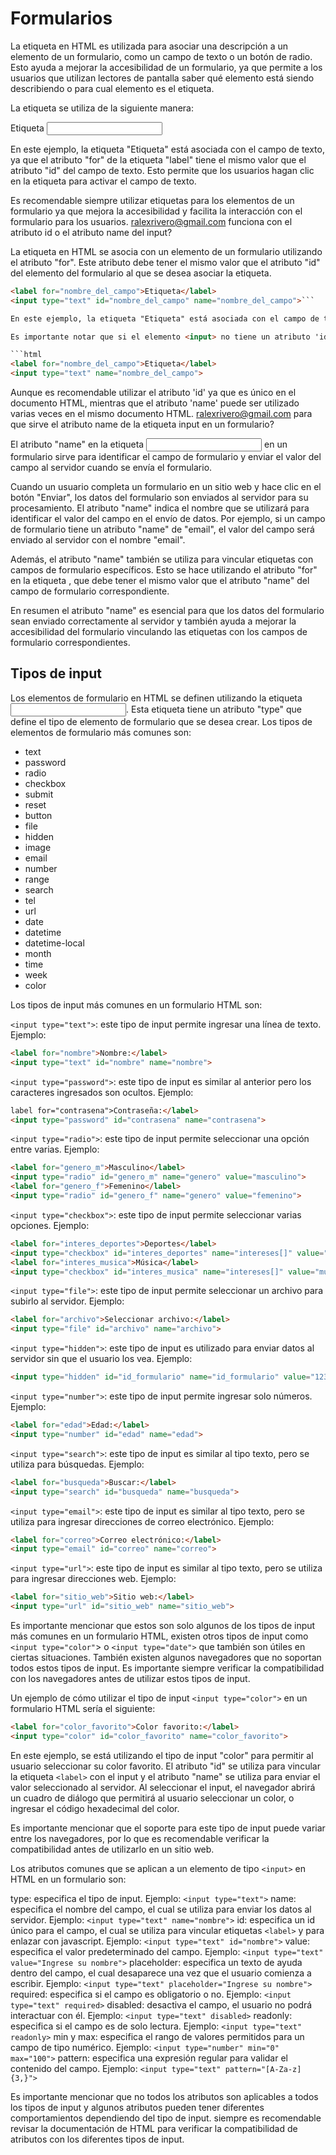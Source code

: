 # Formularios

La etiqueta <label> en HTML es utilizada para asociar una descripción a un elemento de un formulario, como un campo de texto o un botón de radio. Esto ayuda a mejorar la accesibilidad de un formulario, ya que permite a los usuarios que utilizan lectores de pantalla saber qué elemento está siendo describiendo o para cual elemento es el etiqueta.

La etiqueta <label> se utiliza de la siguiente manera:

<label for="nombre_del_campo">Etiqueta</label>
<input type="text" id="nombre_del_campo" name="nombre_del_campo">

En este ejemplo, la etiqueta "Etiqueta" está asociada con el campo de texto, ya que el atributo "for" de la etiqueta "label" tiene el mismo valor que el atributo "id" del campo de texto. Esto permite que los usuarios hagan clic en la etiqueta para activar el campo de texto.

Es recomendable siempre utilizar etiquetas <label> para los elementos de un formulario ya que mejora la accesibilidad y facilita la interacción con el formulario para los usuarios.
ralexrivero@gmail.com
funciona con el atributo id o el atributo name del input?

La etiqueta <label> en HTML se asocia con un elemento de un formulario utilizando el atributo "for". Este atributo debe tener el mismo valor que el atributo "id" del elemento del formulario al que se desea asociar la etiqueta.

```html
<label for="nombre_del_campo">Etiqueta</label>
<input type="text" id="nombre_del_campo" name="nombre_del_campo">```

En este ejemplo, la etiqueta "Etiqueta" está asociada con el campo de texto, ya que el atributo "for" de la etiqueta "label" tiene el mismo valor que el atributo "id" del campo de texto. Es importante mencionar que el atributo "name" también es importante ya que es el que se utiliza para enviar los datos del formulario al servidor.

Es importante notar que si el elemento <input> no tiene un atributo 'id' definido, se puede usar el atributo 'name' en su lugar en el atributo 'for' del <label>

```html
<label for="nombre_del_campo">Etiqueta</label>
<input type="text" name="nombre_del_campo">
```
Aunque es recomendable utilizar el atributo 'id' ya que es único en el documento HTML, mientras que el atributo 'name' puede ser utilizado varias veces en el mismo documento HTML.
ralexrivero@gmail.com
para que sirve el atributo name de la etiqueta input en un formulario?

El atributo "name" en la etiqueta <input> en un formulario sirve para identificar el campo de formulario y enviar el valor del campo al servidor cuando se envía el formulario.

Cuando un usuario completa un formulario en un sitio web y hace clic en el botón "Enviar", los datos del formulario son enviados al servidor para su procesamiento. El atributo "name" indica el nombre que se utilizará para identificar el valor del campo en el envío de datos. Por ejemplo, si un campo de formulario tiene un atributo "name" de "email", el valor del campo será enviado al servidor con el nombre "email".

Además, el atributo "name" también se utiliza para vincular etiquetas <label> con campos de formulario específicos. Esto se hace utilizando el atributo "for" en la etiqueta <label>, que debe tener el mismo valor que el atributo "name" del campo de formulario correspondiente.

En resumen el atributo "name" es esencial para que los datos del formulario sean enviado correctamente al servidor y también ayuda a mejorar la accesibilidad del formulario vinculando las etiquetas <label> con los campos de formulario correspondientes.


## Tipos de input

Los elementos de formulario en HTML se definen utilizando la etiqueta <input>. Esta etiqueta tiene un atributo "type" que define el tipo de elemento de formulario que se desea crear. Los tipos de elementos de formulario más comunes son:

- text
- password
- radio
- checkbox
- submit
- reset
- button
- file
- hidden
- image
- email
- number
- range
- search
- tel
- url
- date
- datetime
- datetime-local
- month
- time
- week
- color

Los tipos de input más comunes en un formulario HTML son:

`<input type="text">`: este tipo de input permite ingresar una línea de texto. Ejemplo:

```html
<label for="nombre">Nombre:</label>
<input type="text" id="nombre" name="nombre">
```

`<input type="password">`: este tipo de input es similar al anterior pero los caracteres ingresados son ocultos. Ejemplo:

```html
label for="contrasena">Contraseña:</label>
<input type="password" id="contrasena" name="contrasena">
```

`<input type="radio">`: este tipo de input permite seleccionar una opción entre varias. Ejemplo:

```html
<label for="genero_m">Masculino</label>
<input type="radio" id="genero_m" name="genero" value="masculino">
<label for="genero_f">Femenino</label>
<input type="radio" id="genero_f" name="genero" value="femenino">
```

`<input type="checkbox">`: este tipo de input permite seleccionar varias opciones. Ejemplo:

```html
<label for="interes_deportes">Deportes</label>
<input type="checkbox" id="interes_deportes" name="intereses[]" value="deportes">
<label for="interes_musica">Música</label>
<input type="checkbox" id="interes_musica" name="intereses[]" value="musica">
```

`<input type="file">`: este tipo de input permite seleccionar un archivo para subirlo al servidor. Ejemplo:

```html
<label for="archivo">Seleccionar archivo:</label>
<input type="file" id="archivo" name="archivo">
```

`<input type="hidden">`: este tipo de input es utilizado para enviar datos al servidor sin que el usuario los vea. Ejemplo:

```html
<input type="hidden" id="id_formulario" name="id_formulario" value="123456">
```

`<input type="number">`: este tipo de input permite ingresar solo números. Ejemplo:

```html
<label for="edad">Edad:</label>
<input type="number" id="edad" name="edad">
```

`<input type="search">`: este tipo de input es similar al tipo texto, pero se utiliza para búsquedas. Ejemplo:

```html
<label for="busqueda">Buscar:</label>
<input type="search" id="busqueda" name="busqueda">
```

`<input type="email">`: este tipo de input es similar al tipo texto, pero se utiliza para ingresar direcciones de correo electrónico. Ejemplo:

```html
<label for="correo">Correo electrónico:</label>
<input type="email" id="correo" name="correo">
```

`<input type="url">`: este tipo de input es similar al tipo texto, pero se utiliza para ingresar direcciones web. Ejemplo:

```html
<label for="sitio_web">Sitio web:</label>
<input type="url" id="sitio_web" name="sitio_web">
```

Es importante mencionar que estos son solo algunos de los tipos de input más comunes en un formulario HTML, existen otros tipos de input como `<input type="color"`> o `<input type="date">` que también son útiles en ciertas situaciones. También existen algunos navegadores que no soportan todos estos tipos de input. Es importante siempre verificar la compatibilidad con los navegadores antes de utilizar estos tipos de input.

Un ejemplo de cómo utilizar el tipo de input `<input type="color">` en un formulario HTML sería el siguiente:

```html
<label for="color_favorito">Color favorito:</label>
<input type="color" id="color_favorito" name="color_favorito">
```

En este ejemplo, se está utilizando el tipo de input "color" para permitir al usuario seleccionar su color favorito. El atributo "id" se utiliza para vincular la etiqueta `<label>` con el input y el atributo "name" se utiliza para enviar el valor seleccionado al servidor. Al seleccionar el input, el navegador abrirá un cuadro de diálogo que permitirá al usuario seleccionar un color, o ingresar el código hexadecimal del color.

Es importante mencionar que el soporte para este tipo de input puede variar entre los navegadores, por lo que es recomendable verificar la compatibilidad antes de utilizarlo en un sitio web.

Los atributos comunes que se aplican a un elemento de tipo `<input>` en HTML en un formulario son:

type: especifica el tipo de input. Ejemplo: `<input type="text">`
name: especifica el nombre del campo, el cual se utiliza para enviar los datos al servidor. Ejemplo: `<input type="text" name="nombre">`
id: especifica un id único para el campo, el cual se utiliza para vincular etiquetas `<label>` y para enlazar con javascript. Ejemplo: `<input type="text" id="nombre">`
value: especifica el valor predeterminado del campo. Ejemplo: `<input type="text" value="Ingrese su nombre">`
placeholder: especifica un texto de ayuda dentro del campo, el cual desaparece una vez que el usuario comienza a escribir. Ejemplo: `<input type="text" placeholder="Ingrese su nombre">`
required: especifica si el campo es obligatorio o no. Ejemplo: `<input type="text" required>`
disabled: desactiva el campo, el usuario no podrá interactuar con él. Ejemplo: `<input type="text" disabled>`
readonly: especifica si el campo es de solo lectura. Ejemplo: `<input type="text" readonly>`
min y max: especifica el rango de valores permitidos para un campo de tipo numérico. Ejemplo: `<input type="number" min="0" max="100">`
pattern: especifica una expresión regular para validar el contenido del campo. Ejemplo: `<input type="text" pattern="[A-Za-z]{3,}">`

Es importante mencionar que no todos los atributos son aplicables a todos los tipos de input y algunos atributos pueden tener diferentes comportamientos dependiendo del tipo de input. siempre es recomendable revisar la documentación de HTML para verificar la compatibilidad de atributos con los diferentes tipos de input.